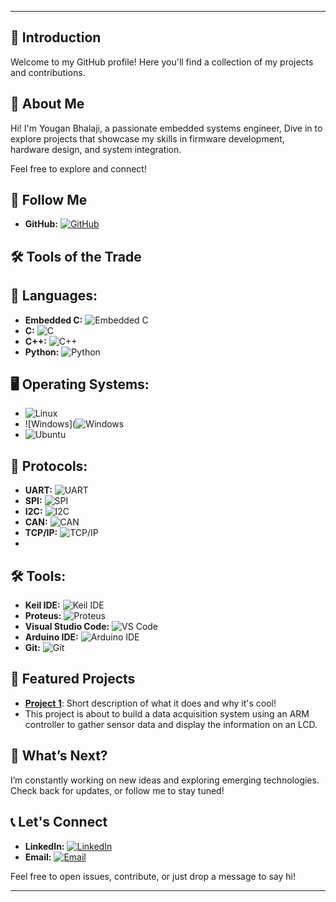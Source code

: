 
---

## 🎉 **Introduction**

Welcome to my GitHub profile! Here you'll find a collection of my projects and contributions.

## 🌟 **About Me**

Hi! I'm Yougan Bhalaji, a passionate embedded systems engineer, Dive in to explore projects that showcase my skills in firmware development, hardware design, and system integration.

Feel free to explore and connect!

## 🔔 **Follow Me**

- **GitHub:** [![GitHub](https://img.shields.io/badge/Follow_GitHub-%23000?style=flat&logo=github&logoColor=white)](https://github.com/yougan03)

## 🛠️ **Tools of the Trade**

## 🧩 **Languages:**

- **Embedded C:** ![Embedded C](https://img.shields.io/badge/-Embedded_C-%2300599C?style=flat&logo=c&logoColor=white)
- **C:** ![C](https://img.shields.io/badge/-C-%2300599C?style=flat&logo=c)
- **C++:** ![C++](https://img.shields.io/badge/-C++-%2300599C?style=flat&logo=cplusplus)
- **Python:** ![Python](https://img.shields.io/badge/-Python-%2328A745?style=flat&logo=python)
    
## 🖥️ **Operating Systems:**

- ![Linux](https://img.shields.io/badge/-Linux-%23F0F0F0?style=flat&logo=linux&logoColor=black)
- ![Windows](![Windows](https://img.shields.io/badge/-Windows-%23009CDE?style=flat&logo=windows&logoColor=white)
- ![Ubuntu](https://img.shields.io/badge/-Ubuntu-%23E95420?style=flat&logo=ubuntu&logoColor=white)

## 🔌 **Protocols:**

- **UART:** ![UART](https://img.shields.io/badge/-UART-%23F0F0F0?style=flat)
- **SPI:** ![SPI](https://img.shields.io/badge/-SPI-%23F0F0F0?style=flat)
- **I2C:** ![I2C](https://img.shields.io/badge/-I2C-%23F0F0F0?style=flat)
- **CAN:** ![CAN](https://img.shields.io/badge/-CAN-%23F0F0F0?style=flat)
- **TCP/IP:** ![TCP/IP](https://img.shields.io/badge/-TCP_IP-%23F0F0F0?style=flat)
- 
## 🛠️ **Tools:**

- **Keil IDE:** ![Keil IDE](https://img.shields.io/badge/Keil_IDE-%23F0F0F0?style=flat&logo=)
- **Proteus:** ![Proteus](https://img.shields.io/badge/Proteus-%23F0F0F0?style=flat&logo=)
- **Visual Studio Code:** ![VS Code](https://img.shields.io/badge/VS_Code-%23007ACC?style=flat&logo=visual-studio-code)
- **Arduino IDE:** ![Arduino IDE](https://img.shields.io/badge/Arduino_IDE-%23A6A61B?style=flat&logo=arduino)
- **Git:** ![Git](https://img.shields.io/badge/Git-%23F05032?style=flat&logo=git)


## 🚀 **Featured Projects**

- **[Project 1](https://github.com/yougan03/Realtime_Data-Monitoring-System.git)**: Short description of what it does and why it's cool!
- This project is about to build a data acquisition system using an ARM controller to gather sensor data and display the information on an LCD.

## 🌟 **What’s Next?**

I’m constantly working on new ideas and exploring emerging technologies. Check back for updates, or follow me to stay tuned!

## 📞 **Let's Connect**

- **LinkedIn:** [![LinkedIn](https://img.shields.io/badge/LinkedIn-%2300A0DC?style=flat&logo=linkedin&logoColor=white)](https://www.linkedin.com/in/yougan-bhalaji-9039aa233)
- **Email:** [![Email](https://img.shields.io/badge/Email-%23D44638?style=flat&logo=gmail&logoColor=white)](mailto:youganbhalaji@gmail.com)


Feel free to open issues, contribute, or just drop a message to say hi!

---
